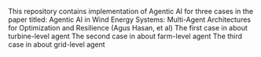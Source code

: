 This repository contains implementation of Agentic AI for three cases in the paper titled: Agentic AI in Wind Energy Systems: Multi-Agent Architectures for Optimization and Resilience (Agus Hasan, et al)
The first case in about turbine-level agent
The second case in about farm-level agent
The third case in about grid-level agent
